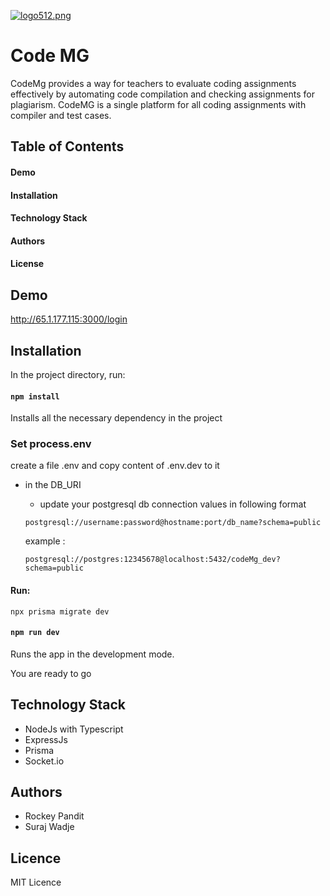 [![logo512.png](https://i.postimg.cc/bJRqBC72/logo512.png)](https://postimg.cc/VrdySRLY)
# Code MG

CodeMg provides a way for teachers to evaluate coding assignments effectively by automating code compilation and checking assignments for plagiarism.
CodeMG is a single platform for all coding assignments with compiler and test cases.

## Table of Contents

#### Demo

#### Installation

#### Technology Stack

#### Authors

#### License

## Demo

http://65.1.177.115:3000/login

## Installation

In the project directory, run:

#### `npm install`



Installs all the necessary dependency in the project

### Set process.env

create a file .env and copy content of .env.dev to it

- in the DB_URI
    - update your postgresql db connection values in following format

    ```postgresql://username:password@hostname:port/db_name?schema=public```

    example : 

    ```postgresql://postgres:12345678@localhost:5432/codeMg_dev?schema=public```

#### Run: 
```npx prisma migrate dev```

#### `npm run dev`

Runs the app in the development mode.


You are ready to go


## Technology Stack

 - NodeJs with Typescript
 - ExpressJs
 - Prisma
 - Socket.io

## Authors

- Rockey Pandit
- Suraj Wadje

## Licence

MIT Licence
